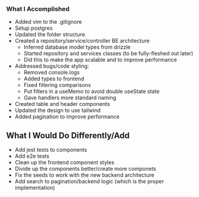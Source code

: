 ### What I Accomplished

* Added vim to the .gitignore
* Setup postgres
* Updated the folder structure
* Created a repository/service/controller BE architecture
  * Inferred database model types from drizzle
  * Started repository and services classes (to be fully-fleshed out later)
  * Did this to make the app scalable and to improve performance
* Addressed bugs/code styling:
  * Removed console.logs
  * Added types to frontend
  * Fixed filtering comparisons
  * Put filters in a useMemo to avoid double useState state
  * Gave handlers more standard naming
* Created table and header components
* Updated the design to use tailwind
* Added pagination to improve performance

## What I Would Do Differently/Add

* Add jest tests to components
* Add e2e tests
* Clean up the frontend component styles
* Divide up the components better/create more componets
* Fix the seeds to work with the new backend architecture
* Add search to pagination/backend logic (which is the proper implementation)
